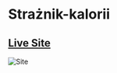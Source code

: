 # Strażnik-kalorii

## [Live Site](https://jacekmaciejak.github.io/Straznik-kalorii/)

![Site](https://i.ibb.co/yyS2R0t/sk.png)


